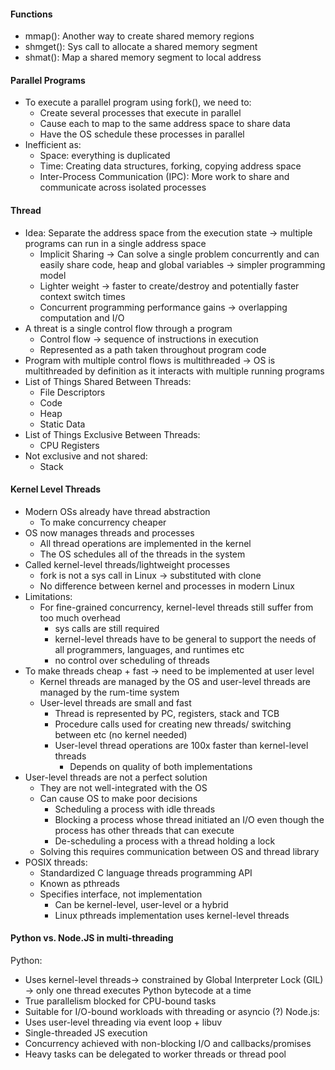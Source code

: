 #### Functions
- mmap(): Another way to create shared memory regions
- shmget(): Sys call to allocate a shared memory segment
- shmat(): Map a shared memory segment to local address
#### Parallel Programs
- To execute a parallel program using fork(), we need to:
	- Create several processes that execute in parallel
	- Cause each to map to the same address space to share data
	- Have the OS schedule these processes in parallel
- Inefficient as:
	- Space: everything is duplicated
	- Time: Creating data structures, forking, copying address space
	- Inter-Process Communication (IPC): More work to share and communicate across isolated processes
####  Thread 
- Idea: Separate the address space from the execution state -> multiple programs can run in a single address space
	- Implicit Sharing -> Can solve a single problem concurrently and can easily share code, heap and global variables -> simpler programming model
	- Lighter weight -> faster to create/destroy and potentially faster context switch times
	- Concurrent programming performance gains -> overlapping computation and I/O
- A threat is a single control flow through a program 
	- Control flow -> sequence of instructions in execution
	- Represented as a path taken throughout program code
- Program with multiple control flows is multithreaded -> OS is multithreaded by definition as it interacts with multiple running programs
- List of Things Shared Between Threads:
	- File Descriptors
	- Code
	- Heap
	- Static Data
- List of Things Exclusive Between Threads:
	- CPU Registers
- Not exclusive and not shared:
	- Stack
#### Kernel Level Threads
- Modern OSs already have thread abstraction
	- To make concurrency cheaper
- OS now manages threads and processes
	- All thread operations are implemented in the kernel
	- The OS schedules all of the threads in the system
- Called kernel-level threads/lightweight processes
	- fork is not a sys call in Linux -> substituted with clone 
	- No difference between kernel and processes in modern Linux
- Limitations:
	- For fine-grained concurrency, kernel-level threads still suffer from too much overhead
		- sys calls are still required
		- kernel-level threads have to be general to support the needs of all programmers, languages, and runtimes etc
		- no control over scheduling of threads
- To make threads cheap + fast -> need to be implemented at user level
	- Kernel threads are managed by the OS and user-level threads are managed by the rum-time system
	- User-level threads are small and fast
		- Thread is represented by PC, registers, stack and TCB
		- Procedure calls used for creating new threads/ switching between etc (no kernel needed)
		- User-level thread operations are 100x faster than kernel-level threads
			- Depends on quality of both implementations
- User-level threads are not a perfect solution
	- They are not well-integrated with the OS
	- Can cause OS to make poor decisions
		- Scheduling a process with idle threads
		- Blocking a process whose thread initiated an I/O even though the process has other threads that can execute
		- De-scheduling a process with a thread holding a lock
	- Solving this requires communication between OS and thread library
- POSIX threads:
	- Standardized C language threads programming API
	- Known as pthreads
	- Specifies interface, not implementation
		- Can be kernel-level, user-level or a hybrid
		- Linux pthreads implementation uses kernel-level threads
#### Python vs. Node.JS in multi-threading
Python:
- Uses kernel-level threads-> constrained by Global Interpreter Lock (GIL) -> only one thread executes Python bytecode at a time
- True parallelism blocked for CPU-bound tasks
- Suitable for I/O-bound workloads with threading or asyncio (?)
Node.js:
- Uses user-level threading via event loop + libuv
- Single-threaded JS execution
- Concurrency achieved with non-blocking I/O and callbacks/promises
- Heavy tasks can be delegated to worker threads or thread pool